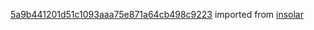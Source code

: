 [5a9b441201d51c1093aaa75e871a64cb498c9223](https://github.com/insolar/insolar/commit/5a9b441201d51c1093aaa75e871a64cb498c9223) imported from [insolar](https://github.com/insolar/insolar)
